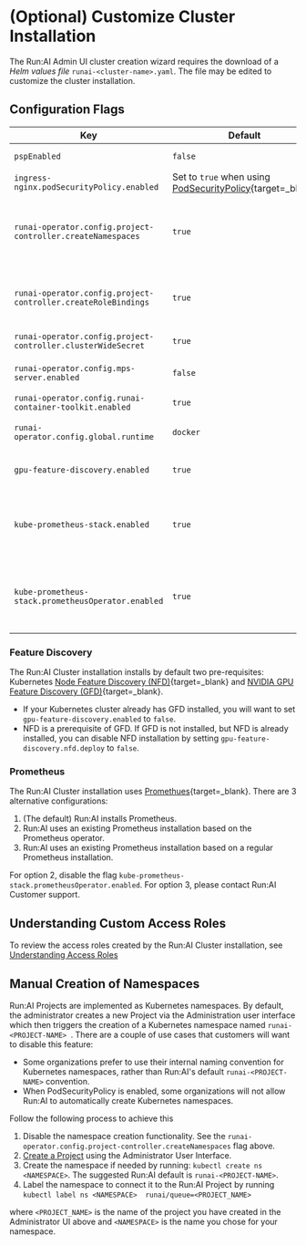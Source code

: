 # (Optional) Customize Cluster Installation

The Run:AI Admin UI cluster creation wizard requires the download of a _Helm values file_ `runai-<cluster-name>.yaml`. The file may be edited to customize the cluster installation.


## Configuration Flags

|  Key     |  Default  | Description |
|----------|----------|-------------| 
| `pspEnabled` | `false` | Set to `true` when using [PodSecurityPolicy](https://kubernetes.io/docs/concepts/policy/pod-security-policy/){target=_blank} | 
| `ingress-nginx.podSecurityPolicy.enabled` | Set to `true` when using [PodSecurityPolicy](https://kubernetes.io/docs/concepts/policy/pod-security-policy/){target=_blank}  | 
| `runai-operator.config.project-controller.createNamespaces` | `true` | Set to `false`if unwilling to provide Run:AI the ability to create namespaces. When set to false, will requires an additional manual step when creating new Run:AI Projects | 
| `runai-operator.config.project-controller.createRoleBindings` | `true` | Set to `false` when using OpenShift. When set to false, will require an additional manual step when assigning users to Run:AI Projects | 
| `runai-operator.config.project-controller.clusterWideSecret` | `true` | Set to `false` when using PodSecurityPolicy or OpenShift | 
| `runai-operator.config.mps-server.enabled` | `false` | Set to `true` to allow the use of __NVIDIA MPS__. MPS is useful with _Inference_ workloads  | 
| `runai-operator.config.runai-container-toolkit.enabled` | `true` | Controls the usage of __Fractions__.  | 
| `runai-operator.config.global.runtime` | `docker` | Defines the container runtime of the cluster (supports `docker` and `containerd`)  | 
| `gpu-feature-discovery.enabled` | `true`  |  Set to `false` to not install GPU Feature Discovery (assumes a prior install outside Run:AI scope) |
| `kube-prometheus-stack.enabled` |  `true`  | Set to `false` when the cluster has an existing Prometheus installation. that is __not based__ the Prometheus __operator__ . This setting requires Run:AI customer support. |
| `kube-prometheus-stack.prometheusOperator.enabled` |  `true`  |  Set to `false` when the cluster has an existing Prometheus installation __based__ on the Prometheus __operator__ and Run:AI should use the existing one rather than install a new one | 


### Feature Discovery

The Run:AI Cluster installation installs by default two pre-requisites:  Kubernetes [Node Feature Discovery (NFD)](https://github.com/kubernetes-sigs/node-feature-discovery){target=_blank} and [NVIDIA GPU Feature Discovery (GFD)](https://github.com/NVIDIA/gpu-feature-discovery){target=_blank}. 

* If your Kubernetes cluster already has GFD installed, you will want to set `gpu-feature-discovery.enabled` to `false`. 
* NFD is a prerequisite of GFD. If GFD is not installed, but NFD is already installed, you can disable NFD installation by setting `gpu-feature-discovery.nfd.deploy` to `false`. 

### Prometheus

The Run:AI Cluster installation uses [Promethues](https://prometheus.io/){target=_blank}. There are 3 alternative configurations:

1. (The default) Run:AI installs Prometheus.
2. Run:AI uses an existing Prometheus installation based on the Prometheus operator.
3. Run:AI uses an existing Prometheus installation based on a regular Prometheus installation.

For option 2, disable the flag `kube-prometheus-stack.prometheusOperator.enabled`. For option 3, please contact Run:AI Customer support. 


## Understanding Custom Access Roles

To review the access roles created by the Run:AI Cluster installation, see [Understanding Access Roles](../config/access-roles.md)

<!-- 
## Add a Proxy

Allow outbound internet connectivity in a proxied network environment. See [Installing Run:AI with an Internet Proxy Server](proxy-server.md). -->

## Manual Creation of Namespaces

Run:AI Projects are implemented as Kubernetes namespaces. By default, the administrator creates a new Project via the Administration user interface which then triggers the creation of a Kubernetes namespace named `runai-<PROJECT-NAME> `.
There are a couple of use cases that customers will want to disable this feature:

* Some organizations prefer to use their internal naming convention for Kubernetes namespaces, rather than Run:AI's default `runai-<PROJECT-NAME>` convention.
* When PodSecurityPolicy is enabled, some organizations will not allow Run:AI to automatically create Kubernetes namespaces. 


Follow the following process to achieve this

1. Disable the namespace creation functionality. See the  `runai-operator.config.project-controller.createNamespaces` flag above.
2. [Create a Project](../../../admin-ui-setup/project-setup/#create-a-new-project) using the Administrator User Interface. 
3. Create the namespace if needed by running: `kubectl create ns <NAMESPACE>`. The suggested Run:AI default is `runai-<PROJECT-NAME>`.
4. Label the namespace to connect it to the Run:AI Project by running `kubectl label ns <NAMESPACE>  runai/queue=<PROJECT_NAME>`

where  `<PROJECT_NAME>` is the name of the project you have created in the Administrator UI above and `<NAMESPACE>` is the name you chose for your namespace.


